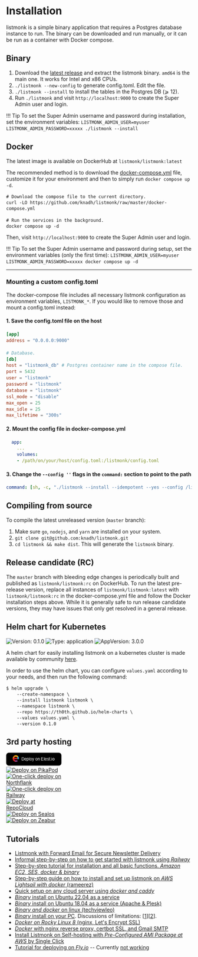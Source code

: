 # Installation

listmonk is a simple binary application that requires a Postgres database instance to run. The binary can be downloaded and run manually, or it can be run as a container with Docker compose.

## Binary
1. Download the [latest release](https://github.com/knadh/listmonk/releases) and extract the listmonk binary. `amd64` is the main one. It works for Intel and x86 CPUs.
1. `./listmonk --new-config` to generate config.toml. Edit the file.
1. `./listmonk --install` to install the tables in the Postgres DB (⩾ 12).
1. Run `./listmonk` and visit `http://localhost:9000` to create the Super Admin user and login.

!!! Tip
    To set the Super Admin username and password during installation, set the environment variables:
    `LISTMONK_ADMIN_USER=myuser LISTMONK_ADMIN_PASSWORD=xxxxx ./listmonk --install`


## Docker

The latest image is available on DockerHub at `listmonk/listmonk:latest`

The recommended method is to download the [docker-compose.yml](https://github.com/knadh/listmonk/blob/master/docker-compose.yml) file, customize it for your environment and then to simply run `docker compose up -d`.

```shell
# Download the compose file to the current directory.
curl -LO https://github.com/knadh/listmonk/raw/master/docker-compose.yml

# Run the services in the background.
docker compose up -d
```

Then, visit `http://localhost:9000` to create the Super Admin user and login.

!!! Tip
    To set the Super Admin username and password during setup, set the environment variables (only the first time):
    `LISTMONK_ADMIN_USER=myuser LISTMONK_ADMIN_PASSWORD=xxxxx docker compose up -d`


------------

### Mounting a custom config.toml
The docker-compose file includes all necessary listmonk configuration as environment variables, `LISTMONK_*`.
If you would like to remove those and mount a config.toml instead:

#### 1. Save the config.toml file on the host

```toml
[app]
address = "0.0.0.0:9000"

# Database.
[db]
host = "listmonk_db" # Postgres container name in the compose file.
port = 5432
user = "listmonk"
password = "listmonk"
database = "listmonk"
ssl_mode = "disable"
max_open = 25
max_idle = 25
max_lifetime = "300s"
```

#### 2. Mount the config file in docker-compose.yml

```yaml
  app:
    ...
    volumes:
    - /path/on/your/host/config.toml:/listmonk/config.toml
```

#### 3. Change the `--config ''` flags in the `command:` section to point to the path

```yaml
command: [sh, -c, "./listmonk --install --idempotent --yes --config /listmonk/config.toml && ./listmonk --upgrade --yes --config /listmonk/config.toml && ./listmonk --config /listmonk/config.toml"]
```


## Compiling from source

To compile the latest unreleased version (`master` branch):

1. Make sure `go`, `nodejs`, and `yarn` are installed on your system.
2. `git clone git@github.com:knadh/listmonk.git`
3. `cd listmonk && make dist`. This will generate the `listmonk` binary.

## Release candidate (RC)

The `master` branch with bleeding edge changes is periodically built and published as `listmonk/listmonk:rc` on DockerHub. To run the latest pre-release version, replace all instances of `listmonk/listmonk:latest` with `listmonk/listmonk:rc` in the docker-compose.yml file and follow the Docker installation steps above. While it is generally safe to run release candidate versions, they may have issues that only get resolved in a general release.

## Helm chart for Kubernetes

![Version: 0.1.0](https://img.shields.io/badge/Version-0.1.0-informational?style=flat-square) ![Type: application](https://img.shields.io/badge/Type-application-informational?style=flat-square) ![AppVersion: 3.0.0](https://img.shields.io/badge/AppVersion-3.0.0-informational?style=flat-square)

A helm chart for easily installing listmonk on a kubernetes cluster is made available by community [here](https://github.com/th0th/helm-charts/tree/main/charts/listmonk).

In order to use the helm chart, you can configure `values.yaml` according to your needs, and then run the following command:

```shell
$ helm upgrade \
    --create-namespace \
    --install listmonk listmonk \
    --namespace listmonk \
    --repo https://th0th.github.io/helm-charts \
    --values values.yaml \
    --version 0.1.0
```

## 3rd party hosting

<a href="https://dash.elest.io/deploy?soft=Listmonk&id=237"><img src="https://raw.githubusercontent.com/elestio-examples/reactjs/refs/heads/master/src/deploy-on-elestio.png" alt="Deploy to Elestio" height="35" style="max-width: 150px;" /></a>
<br />
<a href="https://www.pikapods.com/pods?run=listmonk"><img src="https://www.pikapods.com/static/run-button.svg" alt="Deploy on PikaPod" style="max-width: 150px;" /></a>
<br />
<a href="https://northflank.com/stacks/deploy-listmonk"><img src="https://assets.northflank.com/deploy_to_northflank_smm_36700fb050.svg" alt="One-click deploy on Northflank" height="35" style="max-width: 150px; border-radius: 6px; object-fit: contain;" /></a>
<br />
<a href="https://railway.app/new/template/listmonk"><img src="https://railway.app/button.svg" alt="One-click deploy on Railway" style="max-width: 150px;" /></a>
<br />
<a href="https://repocloud.io/details/?app_id=217"><img src="https://d16t0pc4846x52.cloudfront.net/deploy.png" alt="Deploy at RepoCloud" style="max-width: 150px;"/></a>
<br />
<a href="https://template.sealos.io/deploy?templateName=listmonk"><img src="https://sealos.io/Deploy-on-Sealos.svg" alt="Deploy on Sealos" style="max-width: 150px;"/></a>
<br />
<a href="https://zeabur.com/templates/5EDMN6"><img src="https://zeabur.com/button.svg" alt="Deploy on Zeabur" style="max-width: 150px;"/></a>

## Tutorials
* [Listmonk with Forward Email for Secure Newsletter Delivery](https://forwardemail.net/en/guides/newsletter-with-listmonk)
* [Informal step-by-step on how to get started with listmonk using *Railway*](https://github.com/knadh/listmonk/issues/120#issuecomment-1421838533)
* [Step-by-step tutorial for installation and all basic functions. *Amazon EC2, SES, docker & binary*](https://gist.github.com/MaximilianKohler/e5158fcfe6de80a9069926a67afcae11)
* [Step-by-step guide on how to install and set up listmonk on *AWS Lightsail with docker* (rameerez)](https://github.com/knadh/listmonk/issues/1208)
* [Quick setup on any cloud server using *docker and caddy*](https://github.com/samyogdhital/listmonk-caddy-reverse-proxy)
* [*Binary* install on Ubuntu 22.04 as a service](https://mumaritc.hashnode.dev/how-to-install-listmonk-using-binary-on-ubuntu-2204)
* [*Binary* install on Ubuntu 18.04 as a service (Apache & Plesk)](https://devgypsy.com/post/2020-08-18-installing-listmonk-newsletter-manager/)
* [*Binary and docker* on linux (techviewleo)](https://techviewleo.com/manage-mailing-list-and-newsletter-using-listmonk/)
* [*Binary* install on your PC](https://www.youtube.com/watch?v=fAOBqgR9Yfo). Discussions of limitations: [[1](https://github.com/knadh/listmonk/issues/862#issuecomment-1307328228)][[2](https://github.com/knadh/listmonk/issues/248#issuecomment-1320806990)].
* [*Docker on Rocky Linux 8* (nginx, Let's Encrypt SSL)](https://wiki.crowncloud.net/?How_to_Install_Listmonk_with_Docker_on_Rocky_Linux_8)
* [*Docker* with nginx reverse proxy, certbot SSL, and Gmail SMTP](https://www.maketecheasier.com/create-own-newsletter-with-listmonk/)
* [Install Listmonk on Self-hosting with *Pre-Configured AMI Package at AWS* by Single Click](https://meetrix.io/articles/how-to-install-llama-2-on-aws-with-pre-configured-ami-package/)
* [Tutorial for deploying on *Fly.io*](https://github.com/paulrudy/listmonk-on-fly) -- Currently [not working](https://github.com/knadh/listmonk/issues/984#issuecomment-1694545255)
